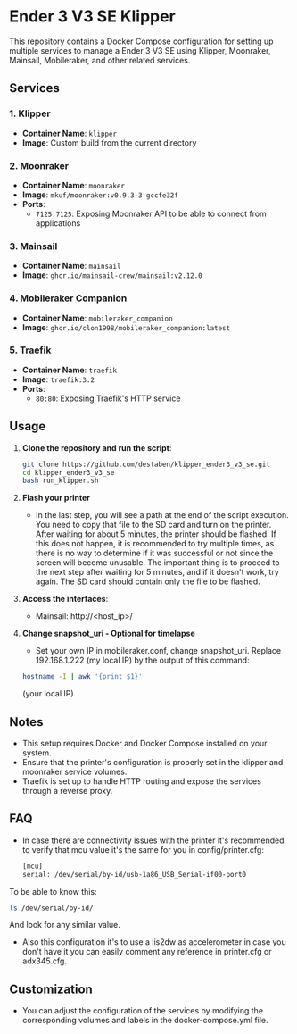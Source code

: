 # Ender 3 V3 SE Klipper

This repository contains a Docker Compose configuration for setting up multiple services to manage a Ender 3 V3 SE using Klipper, Moonraker, Mainsail, Mobileraker, and other related services.

## Services

### 1. Klipper
- **Container Name**: `klipper`
- **Image**: Custom build from the current directory

### 2. Moonraker
- **Container Name**: `moonraker`
- **Image**: `mkuf/moonraker:v0.9.3-3-gccfe32f`
- **Ports**:
  - `7125:7125`: Exposing Moonraker API to be able to connect from applications

### 3. Mainsail
- **Container Name**: `mainsail`
- **Image**: `ghcr.io/mainsail-crew/mainsail:v2.12.0`

### 4. Mobileraker Companion
- **Container Name**: `mobileraker_companion`
- **Image**: `ghcr.io/clon1998/mobileraker_companion:latest`

### 5. Traefik
- **Container Name**: `traefik`
- **Image**: `traefik:3.2`
- **Ports**:
  - `80:80`: Exposing Traefik's HTTP service

## Usage

1. **Clone the repository and run the script**:
   ```bash
   git clone https://github.com/destaben/klipper_ender3_v3_se.git
   cd klipper_ender3_v3_se
   bash run_klipper.sh
   ```

2. **Flash your printer**
   - In the last step, you will see a path at the end of the script execution. You need to copy that file to the SD card and turn on the printer. After waiting for about 5 minutes, the printer should be flashed. If this does not happen, it is recommended to try multiple times, as there is no way to determine if it was successful or not since the screen will become unusable. The important thing is to proceed to the next step after waiting for 5 minutes, and if it doesn't work, try again. The SD card should contain only the file to be flashed.

3. **Access the interfaces**:
   - Mainsail: http://<host_ip>/

4. **Change snapshot_uri - Optional for timelapse**
   - Set your own IP in mobileraker.conf, change snapshot_uri. Replace 192.168.1.222 (my local IP) by the output of this command:
   ```bash
   hostname -I | awk '{print $1}'
   ```
   (your local IP)

## Notes

- This setup requires Docker and Docker Compose installed on your system.
- Ensure that the printer's configuration is properly set in the klipper and moonraker service volumes.
- Traefik is set up to handle HTTP routing and expose the services through a reverse proxy.

## FAQ

- In case there are connectivity issues with the printer it's recommended to verify that mcu value it's the same for you in config/printer.cfg:
   ```bash
   [mcu]
   serial: /dev/serial/by-id/usb-1a86_USB_Serial-if00-port0
   ```
To be able to know this:
   ```bash
   ls /dev/serial/by-id/
   ```
And look for any similar value.

- Also this configuration it's to use a lis2dw as accelerometer in case you don't have it you can easily comment any reference in printer.cfg or adx345.cfg.

## Customization

- You can adjust the configuration of the services by modifying the corresponding volumes and labels in the docker-compose.yml file.